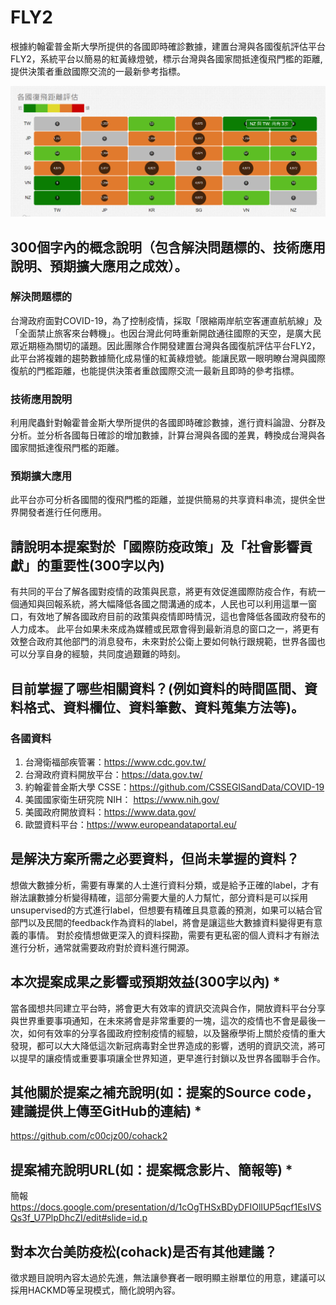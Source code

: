 # FLY2
根據約翰霍普金斯大學所提供的各國即時確診數據，建置台灣與各國復航評估平台FLY2，系統平台以簡易的紅黃綠燈號，標示台灣與各國家間抵達復飛門檻的距離, 提供決策者重啟國際交流的一最新參考指標。

![alt text](https://github.com/c00cjz00/cohack2/blob/master/fly.png "Demo")

## 300個字內的概念說明（包含解決問題標的、技術應用說明、預期擴大應用之成效）。

### 解決問題標的
台灣政府面對COVID-19，為了控制疫情，採取「限縮兩岸航空客運直航航線」及「全面禁止旅客來台轉機」。也因台灣此何時重新開啟通往國際的天空，是廣大民眾近期極為關切的議題。因此團隊合作開發建置台灣與各國復航評估平台FLY2，此平台將複雜的趨勢數據簡化成易懂的紅黃綠燈號。能讓民眾一眼明瞭台灣與國際復航的門檻距離，也能提供決策者重啟國際交流一最新且即時的參考指標。
### 技術應用說明
利用爬蟲針對翰霍普金斯大學所提供的各國即時確診數據，進行資料論證、分群及分析。並分析各國每日確診的增加數據，計算台灣與各國的差異，轉換成台灣與各國家間抵達復飛門檻的距離。
### 預期擴大應用
此平台亦可分析各國間的復飛門檻的距離，並提供簡易的共享資料串流，提供全世界開發者進行任何應用。

## 請說明本提案對於「國際防疫政策」及「社會影響貢獻」的重要性(300字以內)
有共同的平台了解各國對疫情的政策與民意，將更有效促進國際防疫合作，有統一個通知與回報系統，將大幅降低各國之間溝通的成本，人民也可以利用這單一窗口，有效地了解各國政府目前的政策與疫情即時情況，這也會降低各國政府發布的人力成本。
此平台如果未來成為媒體或民眾會得到最新消息的窗口之一，將更有效整合政府其他部門的消息發布，未來對於公衛上要如何執行跟規範，世界各國也可以分享自身的經驗，共同度過艱難的時刻。

## 目前掌握了哪些相關資料？(例如資料的時間區間、資料格式、資料欄位、資料筆數、資料蒐集方法等)。
### 各國資料
1. 台灣衛福部疾管署：https://www.cdc.gov.tw/
2. 台灣政府資料開放平台：https://data.gov.tw/
3. 約翰霍普金斯大學 CSSE：https://github.com/CSSEGISandData/COVID-19
4. 美國國家衛生研究院 NIH： https://www.nih.gov/
5. 美國政府開放資料：https://www.data.gov/
6. 歐盟資料平台：https://www.europeandataportal.eu/

## 是解決方案所需之必要資料，但尚未掌握的資料？
想做大數據分析，需要有專業的人士進行資料分類，或是給予正確的label，才有辦法讓數據分析變得精確，這部分需要大量的人力幫忙，部分資料是可以採用unsupervised的方式進行label，但想要有精確且具意義的預測，如果可以結合官部門以及民間的feedback作為資料的label，將會是讓這些大數據資料變得更有意義的事情。
對於疫情想做更深入的資料探勘，需要有更私密的個人資料才有辦法進行分析，通常就需要政府對於資料進行開源。

## 本次提案成果之影響或預期效益(300字以內) *
當各國想共同建立平台時，將會更大有效率的資訊交流與合作，開放資料平台分享與世界重要事項通知，在未來將會是非常重要的一塊，這次的疫情也不會是最後一次，如何有效率的分享各國政府控制疫情的經驗，以及醫療學術上關於疫情的重大發現，都可以大大降低這次新冠病毒對全世界造成的影響，透明的資訊交流，將可以提早的讓疫情或重要事項讓全世界知道，更早進行封鎖以及世界各國聯手合作。

## 其他關於提案之補充說明(如：提案的Source code，建議提供上傳至GitHub的連結) *
https://github.com/c00cjz00/cohack2

## 提案補充說明URL(如：提案概念影片、簡報等) *
簡報
https://docs.google.com/presentation/d/1cOgTHSxBDyDFIOlIUP5qcf1EsIVSQs3f_U7PlpDhcZI/edit#slide=id.p

## 對本次台美防疫松(cohack)是否有其他建議？
徵求題目說明內容太過於先進，無法讓參賽者一眼明顯主辦單位的用意，建議可以採用HACKMD等呈現模式，簡化說明內容。


